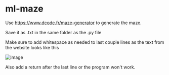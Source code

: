# ml-maze
 
Use https://www.dcode.fr/maze-generator to generate the maze. 

Save it as .txt in the same folder as the .py file

Make sure to add whitespace as needed to last couple lines as the text from the website looks like this

![image](https://github.com/user-attachments/assets/5b827313-da0a-4c0f-8f50-2731ad53f08c)

Also add a return after the last line or the program won't work.
